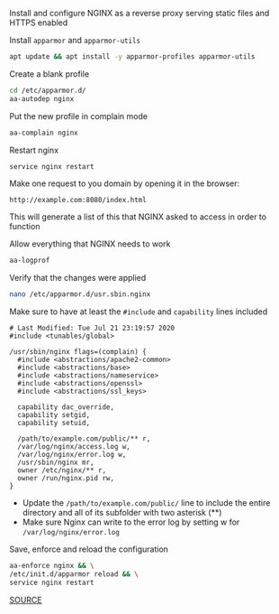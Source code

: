 Install and configure NGINX as a reverse proxy serving static files and HTTPS enabled 

Install `apparmor` and `apparmor-utils`
```sh
apt update && apt install -y apparmor-profiles apparmor-utils
```

Create a blank profile

```sh
cd /etc/apparmor.d/
aa-autodep nginx
```

Put the new profile in complain mode

```sh
aa-complain nginx
```

Restart nginx
```sh
service nginx restart
```

Make one request to you domain by opening it in the browser:

`http://example.com:8080/index.html`

This will generate a list of this that NGINX asked to access in order to function

Allow everything that NGINX needs to work
```sh
aa-logprof
```

Verify that the changes were applied
```sh
nano /etc/apparmor.d/usr.sbin.nginx
```

Make sure to have at least the `#include` and `capability` lines included
```
# Last Modified: Tue Jul 21 23:19:57 2020
#include <tunables/global>

/usr/sbin/nginx flags=(complain) {
  #include <abstractions/apache2-common>
  #include <abstractions/base>
  #include <abstractions/nameservice>
  #include <abstractions/openssl>
  #include <abstractions/ssl_keys>

  capability dac_override,
  capability setgid,
  capability setuid,

  /path/to/example.com/public/** r,
  /var/log/nginx/access.log w,
  /var/log/nginx/error.log w,
  /usr/sbin/nginx mr,
  owner /etc/nginx/** r,
  owner /run/nginx.pid rw,
}
```
- Update the `/path/to/example.com/public/` line to include the entire directory and all of its subfolder with two asterisk (**)
- Make sure Nginx can write to the error log by setting w for `/var/log/nginx/error.log`

Save, enforce and reload the configuration
```sh
aa-enforce nginx && \
/etc/init.d/apparmor reload && \
service nginx restart
```

[SOURCE](https://www.digitalocean.com/community/tutorials/how-to-create-an-apparmor-profile-for-nginx-on-ubuntu-14-04)